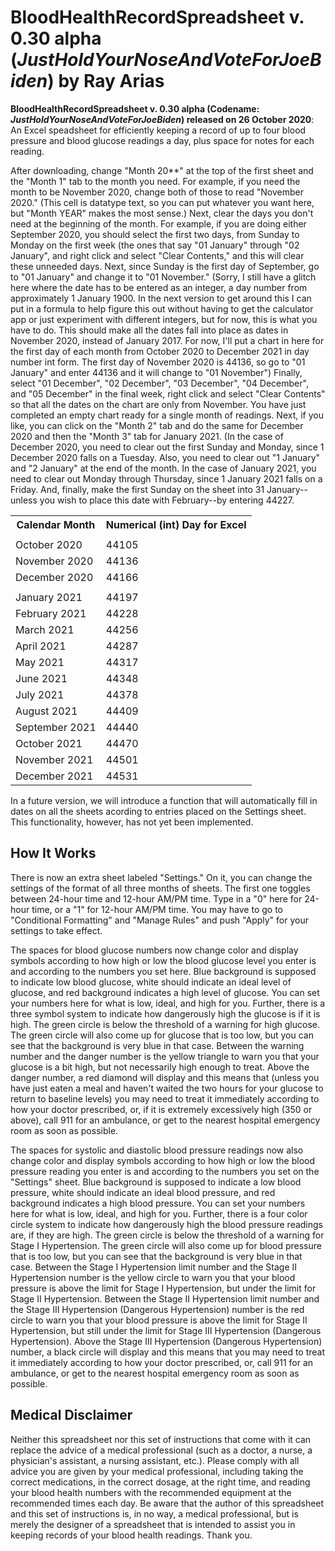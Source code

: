 # **BloodHealthRecordSpreadsheet v. 0.30 alpha (_JustHoldYourNoseAndVoteForJoeBiden_) by Ray Arias**
  
<p> <b>BloodHealthRecordSpreadsheet v. 0.30 alpha (Codename: <i>JustHoldYourNoseAndVoteForJoeBiden</i>) released on 26 October 2020</b>: An Excel speadsheet for efficiently keeping a record of up to four blood pressure and blood glucose readings a day, plus space for notes for each reading.</p>

<p>After downloading, change "Month 20**" at the top of the first sheet and the "Month 1" tab to the month you need. For example, if you need the month to be November 2020, change both of those to read "November 2020." (This cell is datatype text, so you can put whatever you want here, but "Month YEAR" makes the most sense.) Next, clear the days you don't need at the beginning of the month. For example, if you are doing either September 2020, you should select the first two days, from Sunday to Monday on the first week (the ones that say "01 January" through "02 January", and right click and select "Clear Contents," and this will clear these unneeded days. Next, since Sunday is the first day of September, go to "01 January" and change it to "01 November." (Sorry, I still have a glitch here where the date has to be entered as an integer, a day number from approximately 1 January 1900. In the next version to get around this I can put in a formula to help figure this out without having to get the calculator app or just experiment with different integers, but for now, this is what you have to do. This should make all the dates fall into place as dates in November 2020, instead of January 2017. For now, I'll put a chart in here for the first day of each month from October 2020 to December 2021 in day number int form. The first day of November 2020 is 44136, so go to "01 January" and enter 44136 and it will change to "01 November") Finally, select "01 December", "02 December", "03 December", "04 December", and "05 December" in the final week, right click and select "Clear Contents" so that all the dates on the chart are only from November. You have just completed an empty chart ready for a single month of readings. Next, if you like, you can click on the "Month 2" tab and do the same for December 2020 and then the "Month 3" tab for January 2021. (In the case of December 2020, you need to clear out the first Sunday and Monday, since 1 December 2020 falls on a Tuesday. Also, you need to clear out "1 January" and "2 January" at the end of the month. In the case of January 2021, you need to clear out Monday through Thursday, since 1 January 2021 falls on a Friday. And, finally, make the first Sunday on the sheet into 31 January--unless you wish to place this date with February--by entering 44227. </p>

<table>
<tr> <th>Calendar Month</th>           <th>Numerical (int) Day for Excel</th> </tr>
<tr> <td></td> <td></td> </tr>
<tr> <td>October 2020</td>                              <td>44105</td> </tr>
<tr> <td>November 2020</td>                             <td>44136</td> </tr>
<tr> <td>December 2020</td>                             <td>44166</td> </tr>
<tr> <td></td> <td></td> </tr>
<tr> <td>January 2021</td>                              <td>44197</td> </tr>
<tr> <td>February 2021</td>                             <td>44228</td> </tr>
<tr> <td>March 2021</td>                                <td>44256</td> </tr>
<tr> <td>April 2021</td>                                <td>44287</td> </tr>
<tr> <td>May 2021</td>                                  <td>44317</td> </tr>
<tr> <td>June 2021</td>                                 <td>44348</td> </tr>
<tr> <td>July 2021</td>                                 <td>44378</td> </tr>
<tr> <td>August 2021</td>                               <td>44409</td> </tr>
<tr> <td>September 2021</td>                            <td>44440</td> </tr>
<tr> <td>October 2021</td>                              <td>44470</td> </tr>
<tr> <td>November 2021</td>                             <td>44501</td> </tr>
<tr> <td>December 2021</td>                             <td>44531</td> </tr>
</table>

<p> In a future version, we will introduce a function that will automatically fill in dates on all the sheets acording to entries placed on the Settings sheet. This functionality, however, has not yet been implemented. </p>


## How It Works

<p> There is now an extra sheet labeled "Settings." On it, you can change the settings of the format of all three months of sheets. The first one toggles between 24-hour time and 12-hour AM/PM time. Type in a "0" here for 24-hour time, or a "1" for 12-hour AM/PM time. You may have to go to "Conditional Formatting" and "Manage Rules" and push "Apply" for your settings to take effect. </p>

<p> The spaces for blood glucose numbers now change color and display symbols according to how high or low the blood glucose level you enter is and according to the numbers you set here. Blue background is supposed to indicate low blood glucose, white should indicate an ideal level of glucose, and red background indicates a high level of glucose. You can set your numbers here for what is low, ideal, and high for you. Further, there is a three symbol system to indicate how dangerously high the glucose is if it is high. The green circle is below the threshold of a warning for high glucose. The green circle will also come up for glucose that is too low, but you can see that the background is very blue in that case. Between the warning number and the danger number is the yellow triangle to warn you that your glucose is a bit high, but not necessarily high enough to treat. Above the danger number, a red diamond will display and this means that (unless you have just eaten a meal and haven't waited the two hours for your glucose to return to baseline levels) you may need to treat it immediately according to how your doctor prescribed, or, if it is extremely excessively high (350 or above), call 911 for an ambulance, or get to the nearest hospital emergency room as soon as possible. </p>

<p> The spaces for systolic and diastolic blood pressure readings now also change color and display symbols according to how high or low the blood pressure reading you enter is and according to the numbers you set on the "Settings" sheet. Blue background is supposed to indicate a low blood pressure, white should indicate an ideal blood pressure, and red background indicates a high blood pressure. You can set your numbers here for what is low, ideal, and high for you. Further, there is a four color circle system to indicate how dangerously high the blood pressure readings are, if they are high. The green circle is below the threshold of a warning for Stage I Hypertension. The green circle will also come up for blood pressure that is too low, but you can see that the background is very blue in that case. Between the Stage I Hypertension limit number and the Stage II Hypertension number is the yellow circle to warn you that your blood pressure is above the limit for Stage I Hypertension, but under the limit for Stage II Hypertension. Between the Stage II Hypertension limit number and the Stage III Hypertension (Dangerous Hypertension) number is the red circle to warn you that your blood pressure is above the limit for Stage II Hypertension, but still under the limit for Stage III Hypertension (Dangerous Hypertension). Above the Stage III Hypertension (Dangerous Hypertension) number, a black circle will display and this means that you may need to treat it immediately according to how your doctor prescribed, or, call 911 for an ambulance, or get to the nearest hospital emergency room as soon as possible. </p>


## Medical Disclaimer

<p> Neither this spreadsheet nor this set of instructions that come with it can replace the advice of a medical professional (such as a doctor, a nurse, a physician's assistant, a nursing assistant, etc.). Please comply with all advice you are given by your medical professional, including taking the correct medications, in the correct dosage, at the right time, and reading your blood health numbers with the recommended equipment at the recommended times each day. Be aware that the author of this spreadsheet and this set of instructions is, in no way, a medical professional, but is merely the designer of a spreadsheet that is intended to assist you in keeping records of your blood health readings. Thank you. </p>
